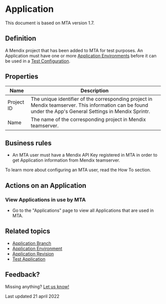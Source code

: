 # Application

This document is based on MTA version 1.7.

## Definition

A Mendix project that has been added to MTA for test purposes. An Application must have one or more [Application Environments](application-environment) before it can be used in a [Test Configuration](test-configuration).

## Properties
| Name | Description |
| ----------- | ----------- |
| Project ID | The unique identifier of the corresponding project in Mendix teamserver. This information can be found under the App's General Settings in Mendix Sprintr. |
| Name | The name of the corresponding project in Mendix teamserver. |

## Business rules
- An MTA user must have a Mendix API Key registered in MTA in order to get Application information from Mendix teamserver. 

To learn more about configuring an MTA user, read the How To section.

## Actions on an Application

### View Applications in use by MTA
- Go to the "Applications" page to view all Applications that are used in MTA.

## Related topics
- [Application Branch](application-branch)
- [Application Environment](application-environment)
- [Application Revision](application-revision)
- [Test Application](test-application)

## Feedback?
Missing anything? [Let us know!](mailto:support@menditect.com)

Last updated 21 april 2022